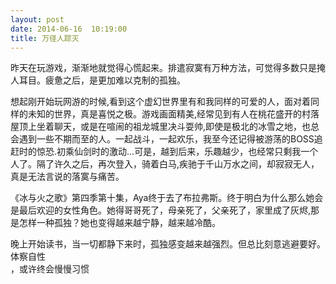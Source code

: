 ```yaml
---
layout: post
date: 2014-06-16  10:19:00
title: 万径人踪灭
---
```



昨天在玩游戏，渐渐地就觉得心慌起来。排遣寂寞有万种方法，可觉得多数只是掩人耳目。疲惫之后，是更加难以克制的孤独。


想起刚开始玩网游的时候,看到这个虚幻世界里有和我同样的可爱的人，面对着同样的未知的世界，真是喜悦之极。游戏画面精美,经常见到有人在桃花盛开的村落屋顶上坐着聊天，或是在喧闹的祖龙城里决斗耍帅,即使是极北的冰雪之地，也总会遇到一些不期而至的人。一起战斗，一起欢乐，我至今还记得被游荡的BOSS追赶时的惊恐.初乘仙剑时的激动…可是，越到后来，乐趣越少，也经常只剩我一个人了。隔了许久之后，再次登入，骑着白马,疾驰于千山万水之间，却寂寂无人，真是无法言说的落寞与痛苦。

《冰与火之歌》第四季第十集，Aya终于去了布拉弗斯。终于明白为什么那么她会是最后欢迎的女性角色。她得哥哥死了，母亲死了，父亲死了，家里成了灰烬,那是怎样一种孤独？她也变得越来越宁静，越来越冷酷。

晚上开始读书，当一切都静下来时，孤独感变越来越强烈。但总比刻意逃避要好。体察自性  
，或许终会慢慢习惯



